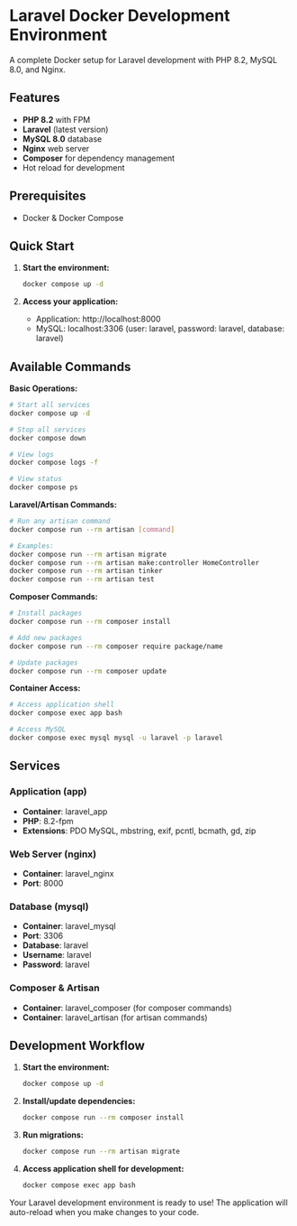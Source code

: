 # Laravel Docker Development Environment

A complete Docker setup for Laravel development with PHP 8.2, MySQL 8.0, and Nginx.

## Features

- **PHP 8.2** with FPM
- **Laravel** (latest version)
- **MySQL 8.0** database
- **Nginx** web server
- **Composer** for dependency management
- Hot reload for development

## Prerequisites

- Docker & Docker Compose

## Quick Start

1. **Start the environment:**
   ```bash
   docker compose up -d
   ```

2. **Access your application:**
   - Application: http://localhost:8000
   - MySQL: localhost:3306 (user: laravel, password: laravel, database: laravel)

## Available Commands

**Basic Operations:**
```bash
# Start all services
docker compose up -d

# Stop all services
docker compose down

# View logs
docker compose logs -f

# View status
docker compose ps
```

**Laravel/Artisan Commands:**
```bash
# Run any artisan command
docker compose run --rm artisan [command]

# Examples:
docker compose run --rm artisan migrate
docker compose run --rm artisan make:controller HomeController
docker compose run --rm artisan tinker
docker compose run --rm artisan test
```

**Composer Commands:**
```bash
# Install packages
docker compose run --rm composer install

# Add new packages
docker compose run --rm composer require package/name

# Update packages
docker compose run --rm composer update
```

**Container Access:**
```bash
# Access application shell
docker compose exec app bash

# Access MySQL
docker compose exec mysql mysql -u laravel -p laravel
```

## Services

### Application (app)
- **Container**: laravel_app
- **PHP**: 8.2-fpm
- **Extensions**: PDO MySQL, mbstring, exif, pcntl, bcmath, gd, zip

### Web Server (nginx)
- **Container**: laravel_nginx
- **Port**: 8000

### Database (mysql)
- **Container**: laravel_mysql
- **Port**: 3306
- **Database**: laravel
- **Username**: laravel
- **Password**: laravel

### Composer & Artisan
- **Container**: laravel_composer (for composer commands)
- **Container**: laravel_artisan (for artisan commands)

## Development Workflow

1. **Start the environment:**
   ```bash
   docker compose up -d
   ```

2. **Install/update dependencies:**
   ```bash
   docker compose run --rm composer install
   ```

3. **Run migrations:**
   ```bash
   docker compose run --rm artisan migrate
   ```

4. **Access application shell for development:**
   ```bash
   docker compose exec app bash
   ```

Your Laravel development environment is ready to use! The application will auto-reload when you make changes to your code.
